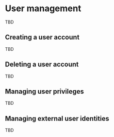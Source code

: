 # User management

TBD

## Creating a user account

TBD

## Deleting a user account

TBD

## Managing user privileges

TBD

## Managing external user identities

TBD
